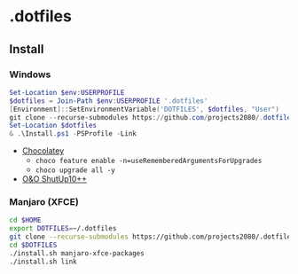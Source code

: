 # .dotfiles

## Install

### Windows

```powershell
Set-Location $env:USERPROFILE
$dotfiles = Join-Path $env:USERPROFILE '.dotfiles'
[Environment]::SetEnvironmentVariable('DOTFILES', $dotfiles, "User")
git clone --recurse-submodules https://github.com/projects2080/.dotfiles.git
Set-Location $dotfiles
& .\Install.ps1 -PSProfile -Link
```

- [Chocolatey](https://chocolatey.org/install)
  - `choco feature enable -n=useRememberedArgumentsForUpgrades`
  - `choco upgrade all -y`
- [O&O ShutUp10++](https://www.oo-software.com/en/shutup10)

### Manjaro (XFCE)

```bash
cd $HOME
export DOTFILES=~/.dotfiles
git clone --recurse-submodules https://github.com/projects2080/.dotfiles.git
cd $DOTFILES
./install.sh manjaro-xfce-packages
./install.sh link
```